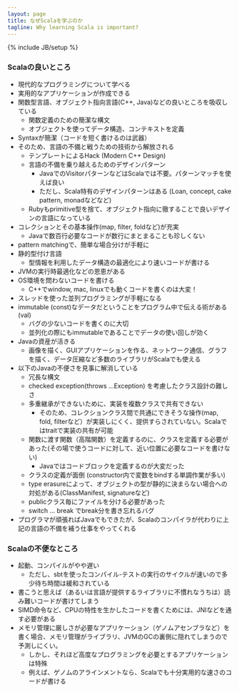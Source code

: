 ```yaml
---
layout: page
title: なぜScalaを学ぶのか
tagline: Why learning Scala is important?
---
```


{% include JB/setup %}


### Scalaの良いところ
* 現代的なプログラミングについて学べる
* 実用的なアプリケーションが作成できる
* 関数型言語、オブジェクト指向言語(C++, Java)などの良いところを吸収している
  * 関数定義のための簡潔な構文
  * オブジェクトを使ってデータ構造、コンテキストを定義
* Syntaxが簡潔（コードを短く書けるのは武器）
* そのため、言語の不備と戦うための技術から解放される
  * テンプレートによるHack (Modern C++ Design)
  * 言語の不備を乗り越えるためのデザインパターン
     * JavaでのVisitorパターンなどはScalaでは不要。パターンマッチを使えば良い
	 * ただし、Scala特有のデザインパターンはある (Loan, concept, cake pattern, monadなどなど)
  * Rubyもprimitive型を捨て、オブジェクト指向に徹することで良いデザインの言語になっている
* コレクションとその基本操作(map, filter, foldなど)が充実
  * Javaで数百行必要なコードが数行にまとまることも珍しくない
* pattern matchingで、簡単な場合分けが手軽に
* 静的型付け言語
  * 型情報を利用したデータ構造の最適化により速いコードが書ける
* JVMの実行時最適化などの恩恵がある
* OS環境を問わないコードを書ける
  * C++でwindow, mac, linuxでも動くコードを書くのは大変！
* スレッドを使った並列プログラミングが手軽になる
* immutable (const)なデータだということをプログラム中で伝える術がある (val)
  * バグの少ないコードを書くのに大切
  * 並列化の際にもimmutableであることでデータの使い回しが効く
* Javaの資産が活きる
  * 画像を描く、GUIアプリケーションを作る、ネットワーク通信、グラフを描く、データ圧縮など多数のライブラリがScalaでも使える
* 以下のJavaの不便さを見事に解消している 
  * 冗長な構文
  * checked exception(throws ...Exception) を考慮したクラス設計の難しさ
  * 多重継承ができないために、実装を複数クラスで共有できない
    * そのため、コレクションクラス間で共通にできそうな操作(map, fold, filterなど）が実装しにくく、提供すらされていない。Scalaではtraitで実装の共有が可能
  * 関数に渡す関数（高階関数）を定義するのに、クラスを定義する必要があった(その場で使うコードに対して、近い位置に必要なコードを書けない)
    * Javaではコードブロックを定義するのが大変だった
  * クラスの定義が面倒 (constructor内で変数をbindする単調作業が多い)
  * type erasureによって、オブジェクトの型が静的に決まらない場合への対処がある(ClassManifest, signatureなど)
  * publicクラス毎にファイルを分ける必要があった
  * switch ... break でbreak分を書き忘れるバグ
* プログラマが頑張ればJavaでもできたが、Scalaのコンパイラが代わりに上記の言語の不備を補う仕事をやってくれる


### Scalaの不便なところ
* 起動、コンパイルがやや遅い
  * ただし、sbtを使ったコンパイル-テストの実行のサイクルが速いので多少待ち時間は緩和されている
* 書こうと思えば（あるいは言語が提供するライブラリに不慣れなうちは）読み難いコードが書けてしまう
* SIMD命令など、CPUの特性を生かしたコードを書くためには、JNIなどを通す必要がある
* メモリ管理に厳しさが必要なアプリケーション（ゲノムアセンブラなど）を書く場合、メモリ管理がライブラリ、JVMのGCの裏側に隠れてしまうので予測しにくい。
  * しかし、それほど高度なプログラミングを必要とするアプリケーションは特殊
  * 例えば、ゲノムのアラインメントなら、Scalaでも十分実用的な速さのコードが書ける

